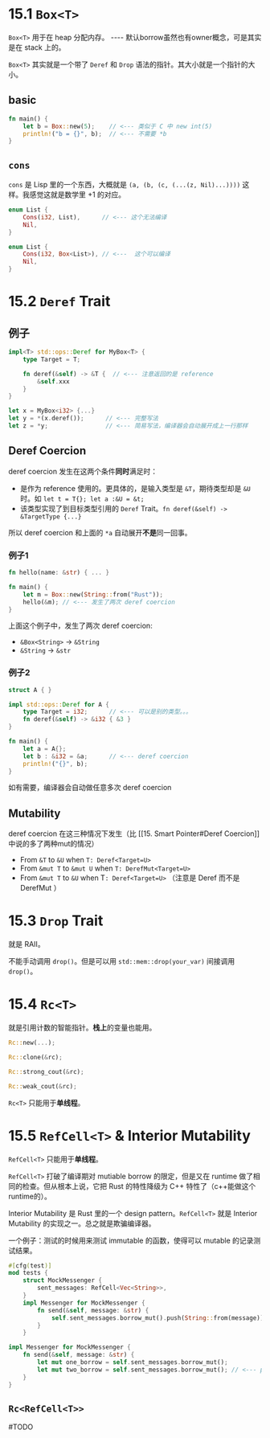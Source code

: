 # 15.1 `Box<T>`
`Box<T>` 用于在 heap 分配内存。 ---- 默认borrow虽然也有owner概念，可是其实是在 stack 上的。

`Box<T>` 其实就是一个带了 `Deref` 和 `Drop` 语法的指针。其大小就是一个指针的大小。

## basic
``` rust
fn main() {
    let b = Box::new(5);    // <--- 类似于 C 中 new int(5)
    println!("b = {}", b);  // <--- 不需要 *b
}
```

## `cons`
`cons` 是 Lisp 里的一个东西，大概就是 `(a, (b, (c, (...(z, Nil)...))))` 这样。我感觉这就是数学里 +1 的对应。

``` rust
enum List {
    Cons(i32, List),      // <--- 这个无法编译 
    Nil,
}

enum List {
    Cons(i32, Box<List>), // <---  这个可以编译
    Nil,
}
```

# 15.2 `Deref` Trait

## 例子
``` rust
impl<T> std::ops::Deref for MyBox<T> {
    type Target = T;

    fn deref(&self) -> &T {  // <--- 注意返回的是 reference
        &self.xxx
    }
}

let x = MyBox<i32> {...}
let y = *(x.deref());      // <--- 完整写法
let z = *y;                // <--- 简易写法，编译器会自动展开成上一行那样
```

## Deref Coercion
deref coercion 发生在这两个条件**同时**满足时：
- 是作为 reference 使用的。更具体的，是输入类型是 `&T`，期待类型却是 `&U` 时。如 `let t = T{}; let a :&U = &t;`
- 该类型实现了到目标类型引用的 `Deref` Trait。`fn deref(&self) -> &TargetType {...}`

所以 deref coercion 和上面的 `*a`  自动展开**不是**同一回事。

### 例子1
``` rust
fn hello(name: &str) { ... }

fn main() {
    let m = Box::new(String::from("Rust"));
    hello(&m); // <--- 发生了两次 deref coercion
}
```
上面这个例子中，发生了两次 deref coercion:
- `&Box<String>` -> `&String`
- `&String` -> `&str`

### 例子2
``` rust
struct A { }

impl std::ops::Deref for A {
    type Target = i32;      // <--- 可以是别的类型。。。
    fn deref(&self) -> &i32 { &3 } 
}

fn main() {
    let a = A{};
    let b : &i32 = &a;      // <--- deref coercion
    println!("{}", b);
}
```

如有需要，编译器会自动做任意多次 deref coercion

## Mutability
deref coercion 在这三种情况下发生（比 [[15. Smart Pointer#Deref Coercion]] 中说的多了两种mut的情况）
- From `&T` to `&U` when `T: Deref<Target=U>`
- From `&mut T` to `&mut U` when `T: DerefMut<Target=U>`
- From `&mut T` to `&U` when T`: Deref<Target=U>` （注意是 Deref 而不是 DerefMut ）

# 15.3 `Drop` Trait
就是 RAII。

不能手动调用 `drop()`。但是可以用 `std::mem::drop(your_var)` 间接调用`drop()`。

# 15.4 `Rc<T>`
就是引用计数的智能指针。**栈上**的变量也能用。

``` rust
Rc::new(...);

Rc::clone(&rc);

Rc::strong_cout(&rc);

Rc::weak_cout(&rc);
```

`Rc<T>` 只能用于**单线程**。

# 15.5 `RefCell<T>` & Interior Mutability
`RefCell<T>` 只能用于**单线程**。

`RefCell<T>` 打破了编译期对 mutiable borrow 的限定，但是又在 runtime 做了相同的检查。但从根本上说，它把 Rust 的特性降级为 C++ 特性了（c++能做这个runtime的）。

Interior Mutability 是 Rust 里的一个 design pattern。`RefCell<T>` 就是 Interior Mutability 的实现之一。总之就是欺骗编译器。

一个例子：测试的时候用来测试 immutable 的函数，使得可以 mutable 的记录测试结果。
``` rust
#[cfg(test)]
mod tests {
    struct MockMessenger {
        sent_messages: RefCell<Vec<String>>,
    }
	impl Messenger for MockMessenger {
        fn send(&self, message: &str) {                                   // <--- 注意 self 是 immutable 的
            self.sent_messages.borrow_mut().push(String::from(message));  // <--- 但是 sent_messages 是要添加元素的
        }
    }
```

``` rust
impl Messenger for MockMessenger {
	fn send(&self, message: &str) {
		let mut one_borrow = self.sent_messages.borrow_mut();
		let mut two_borrow = self.sent_messages.borrow_mut(); // <--- panic
	}
}
```

## `Rc<RefCell<T>>`
#TODO 